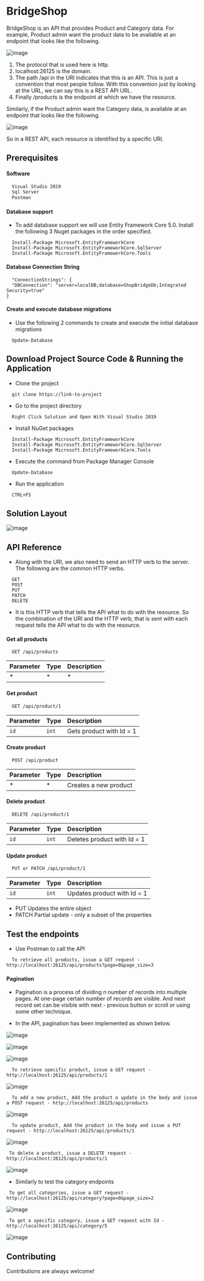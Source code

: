 
# BridgeShop

BridgeShop is an API that provides Product and Category data. For example, Product admin want the product data to be available at an endpoint that looks like the following.
 
![image](https://user-images.githubusercontent.com/86763158/124349774-85f4d500-dc0e-11eb-8b7a-90cf3495238d.png) 
 
1. The protocol that is used here is http.
2. localhost:26125 is the domain.
3. The path /api in the URI indicates that this is an API. This is just a convention that most people follow. With this convention just by looking at the URL, we can say this is a REST API URL.
4. Finally /products is the endpoint at which we have the resource.


Similarly, if the Product admin want the Category data, is available at an endpoint that looks like the following.

![image](https://user-images.githubusercontent.com/86763158/124349743-678ed980-dc0e-11eb-83ad-a7cfa2547caa.png)

So in a REST API, each resource is identified by a specific URI.
## Prerequisites

#### Software

```bash 
  Visual Studio 2019
  Sql Server
  Postman
```

#### Database support

* To add database support we will use Entity Framework Core 5.0. Install the following 3 Nuget packages in the order specified.

```http 
  Install-Package Microsoft.EntityFrameworkCore
  Install-Package Microsoft.EntityFrameworkCore.SqlServer
  Install-Package Microsoft.EntityFrameworkCore.Tools
```
    
#### Database Connection String

```http 
  "ConnectionStrings": {
  "DBConnection": "server=localDB;database=ShopBridgeDb;Integrated Security=true"
}
```

#### Create and execute database migrations

* Use the following 2 commands to create and execute the initial database migrations

```http
  Update-Database

```
## Download Project Source Code & Running the Application

* Clone the project

```http
  git clone https://link-to-project
```

* Go to the project directory

```http
  Right Click Solution and Open With Visual Studio 2019
```
* Install NuGet packages

```http
  Install-Package Microsoft.EntityFrameworkCore
  Install-Package Microsoft.EntityFrameworkCore.SqlServer
  Install-Package Microsoft.EntityFrameworkCore.Tools
```
* Execute the command from Package Manager Console

```http
  Update-Database
```



* Run the application

```http
  CTRL+F5
```

  
## Solution Layout


![image](https://user-images.githubusercontent.com/86763158/124349697-3e6e4900-dc0e-11eb-9326-79390b72bd0c.png)


  
## API Reference

* Along with the URI, we also need to send an HTTP verb to the server. The following are the common HTTP verbs.

```http
  GET
  POST
  PUT
  PATCH
  DELETE
```
* It is this HTTP verb that tells the API what to do with the resource. 
  So the combination of the URI and the HTTP verb, that is sent with each request tells the API what to do with the resource.

#### Get all products

```http
  GET /api/products
```

| Parameter | Type     | Description                |
| :-------- | :------- | :------------------------- |
| *| * |* |  

#### Get product

```http
  GET /api/product/1
```

| Parameter | Type     | Description                       |
| :-------- | :------- | :-------------------------------- |
| `id`      | `int` | Gets product with Id = 1 |

#### Create product

```http
  POST /api/product
```

| Parameter | Type     | Description                       |
| :-------- | :------- | :-------------------------------- |
| *      | * | Creates a new product |

#### Delete product

```http
  DELETE /api/product/1
```

| Parameter | Type     | Description                       |
| :-------- | :------- | :-------------------------------- |
| `id`      | `int` | Deletes product with Id = 1 |

#### Update product

```http
  PUT or PATCH /api/product/1
```

| Parameter | Type     | Description                       |
| :-------- | :------- | :-------------------------------- |
| `id`      | `int` | Updates product with Id = 1 |

* PUT Updates the entire object
* PATCH Partial update - only a subset of the properties

  
## Test the endpoints

* Use Postman to call the API

```http
  To retrieve all products, issue a GET request - http://localhost:26125/api/products?page=0&page_size=3 
```

#### Pagination
* Pagination is a process of dividing n number of records into multiple pages. At one-page certain number of records are visible. And next record set can be visible with next - previous button or scroll or using some other technique.

* In the API, pagination has been implemented  as shown below.

![image](https://user-images.githubusercontent.com/86763158/124349975-804bbf00-dc0f-11eb-8a39-8cc553a13820.png)

![image](https://user-images.githubusercontent.com/86763158/124349990-922d6200-dc0f-11eb-93ee-e201a54d3026.png)

![image](https://user-images.githubusercontent.com/86763158/124350011-b5f0a800-dc0f-11eb-8cab-507579357eca.png)


```http
  To retrieve specific product, issue a GET request - http://localhost:26125/api/products/1 
```

![image](https://user-images.githubusercontent.com/86763158/124350035-da4c8480-dc0f-11eb-8ab5-bfab3e9528d9.png)

```http
  To add a new product, Add the product o update in the body and issue a POST request - http://localhost:26125/api/products 
```

![image](https://user-images.githubusercontent.com/86763158/124350101-4b8c3780-dc10-11eb-94bf-4784b1e9d173.png)

```http
  To update product, Add the product in the body and issue a PUT request - http://localhost:26125/api/products/1 
```
  
![image](https://user-images.githubusercontent.com/86763158/124350157-91490000-dc10-11eb-834a-71193b70bd4f.png)
  
 ```http
  To delete a product, issue a DELETE request - http://localhost:26125/api/products/1 
```
   
![image](https://user-images.githubusercontent.com/86763158/124350194-cce3ca00-dc10-11eb-8539-e12914c752b5.png)

* Similarly to test the category endpoints

 ```http
  To get all categories, issue a GET request - http://localhost:26125/api/category?page=0&page_size=2 
```
![image](https://user-images.githubusercontent.com/86763158/124350528-d1a97d80-dc12-11eb-8fe3-a8a011a6e01f.png)

 ```http
  To get a specific category, issue a GET request with Id - http://localhost:26125/api/category/5 
```
![image](https://user-images.githubusercontent.com/86763158/124350608-2220db00-dc13-11eb-8bdb-f21f5a8172e3.png)


## Contributing

Contributions are always welcome!
